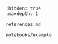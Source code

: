 ```{include} ../README.md

```

```{toctree}
:hidden: true
:maxdepth: 1

references.md

notebooks/example
```

